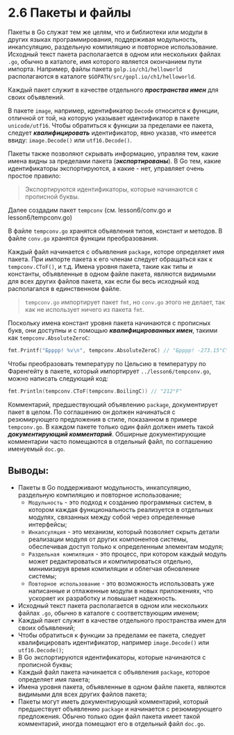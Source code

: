 # 2.6 Пакеты и файлы

Пакеты в Go служат тем же целям, что и библиотеки или модули в других языках программирования, поддерживая модульность,
инкапсуляцию, раздельную компиляцию и повторное использование.
Исходный текст пакета располагается в одном или нескольких файлах `.go`, обычно в каталоге, имя которого является
окончанием пути импорта. Например, файлы пакета `golp.io/ch1/helloworld` располагаются в
каталоге `$GOPATH/src/gopl.io/ch1/helloworld`.

Каждый пакет служит в качестве отдельного **_пространства имен_** для своих объявлений.

В пакете `image`, например, идентификатор `Decode` относится к функции, отличной от той, на которую указывает
идентификатор в пакете `unicode/utf16`. Чтобы обратиться к функции за пределами ее пакета, следует **_квалифицировать_**
идентификатор, явно указав, что имеется ввиду: `image.Decode()` или `utf16.Decode()`.

Пакеты также позволяют скрывать информацию, управляя тем, какие имена видны за пределами пакета (**_экспортированы_**).
В Go тем, какие идентификаторы экспортируются, а какие - нет, управляет очень простое правило:
> Экспортируются идентификаторы, которые начинаются с прописной буквы.

Далее создадим пакет `tempconv` (см. lesson6/conv.go и lesson6/tempconv.go)

В файле `tempconv.go` хранятся объявления типов, констант и методов.
В файле `conv.go` хранятся функции преобразования.

Каждый файл начинается с объявления `package`, которе определяет имя пакета. При импорте пакета к его членам следует
обращаться как к `tempconv.CToF()`, и т.д. Имена уровня пакета, такие как типы и константы, объявленные в одном файле
пакета, являются видимыми для всех других файлов пакета, как если бы весь исходный код располагался в единственном
файле.
> `tempconv.go` импортирует пакет `fmt`, но `conv.go` этого не делает, так как не использует ничего из пакета `fmt`.

Поскольку имена констант уровня пакета начинаются с прописных букв, они доступны и с помощью **_квалифицированных
имен_**, такими как `tempconv.AbsoluteZeroC`:

``` go
fmt.Printf("Брррр! %v\n", tempconv.AbsoluteZeroC) // "Брррр! -273.15°C"
```

Чтобы преобразовать температуру по Цельсию в температуру по Фаренгейту в пакете, который
импортирует `../lesson6/tempconv.go`, можно написать следующий код:

``` go
fmt.Println(tempconv.CToF(tempconv.BoilingC)) // "212°F"
```

Комментарий, предшествующий объявлению `package`, документирует пакет в целом. По соглашению он должен начинаться с
резюмирующего предложения в стиле, показанном в примере `tempconv.go`. В каждом пакете только один файл должен иметь
такой **_документирующий комментарий_**. Обширные документирующие комментарии часто помещаются в отдельный файл, по
соглашению именуемый `doc.go`.

## Выводы:

* Пакеты в Go поддерживают модульность, инкапсуляцию, раздельную компиляцию и повторное использование;
	* `Модульность` - это подход к созданию программных систем, в котором каждая функциональность реализуется в
	  отдельных модулях, связанных между собой через определенные интерфейсы;
	* `Инкапсуляция` - это механизм, который позволяет скрыть детали реализации модуля от других компонентов системы,
	  обеспечивая доступ только к определенным элементам модуля;
	* `Раздельная компиляция` - это процесс, при котором каждый модуль может редактироваться и компилироваться отдельно,
	  минимизируя время компиляции и облегчая обновление системы;
	* `Повторное использование` - это возможность использовать уже написанные и отлаженные модули в новых приложениях,
	  что ускоряет их разработку и повышает надежность.
* Исходный текст пакета располагается в одном или нескольких файлах `.go`, обычно в каталоге с соответствующим именем;
* Каждый пакет служит в качестве отдельного пространства имен для своих объявлений;
* Чтобы обратиться к функции за пределами ее пакета, следует квалифицировать идентификатор, например `image.Decode()`
  или `utf16.Decode()`;
* В Go экспортируются идентификаторы, которые начинаются с прописной буквы;
* Каждый файл пакета начинается с объявления `package`, которое определяет имя пакета;
* Имена уровня пакета, объявленные в одном файле пакета, являются видимыми для всех других файлов пакета;
* Пакеты могут иметь документирующий комментарий, который предшествует объявлению `package` и начинается с резюмирующего
  предложения. Обычно только один файл пакета имеет такой комментарий, иногда помещают его в отдельный файл `doc.go`.